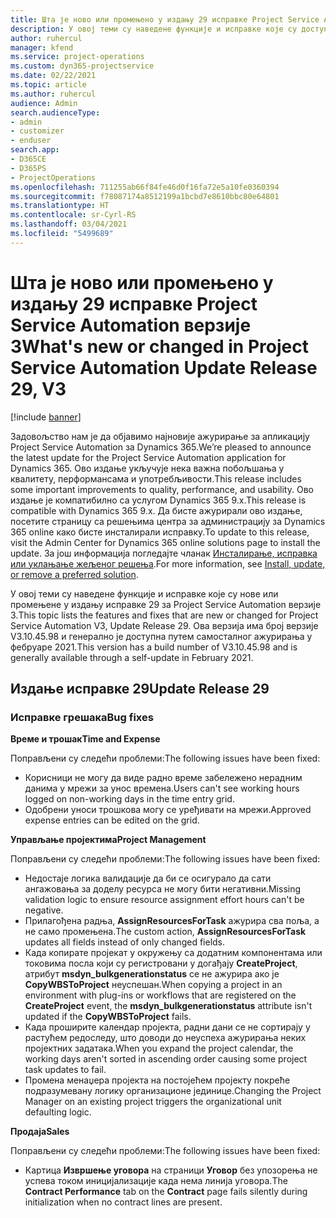 ```yaml
---
title: Шта је ново или промењено у издању 29 исправке Project Service Automation верзије 3
description: У овој теми су наведене функције и исправке које су доступне у издању исправке 29 за Project Service Automation верзије 3.
author: ruhercul
manager: kfend
ms.service: project-operations
ms.custom: dyn365-projectservice
ms.date: 02/22/2021
ms.topic: article
ms.author: ruhercul
audience: Admin
search.audienceType:
- admin
- customizer
- enduser
search.app:
- D365CE
- D365PS
- ProjectOperations
ms.openlocfilehash: 711255ab66f84fe46d0f16fa72e5a10fe0360394
ms.sourcegitcommit: f78087174a8512199a1bcbd7e8610bbc80e64801
ms.translationtype: HT
ms.contentlocale: sr-Cyrl-RS
ms.lasthandoff: 03/04/2021
ms.locfileid: "5499689"
---
```

# <a name="whats-new-or-changed-in-project-service-automation-update-release-29-v3"></a><span data-ttu-id="ae5ac-103">Шта је ново или промењено у издању 29 исправке Project Service Automation верзије 3</span><span class="sxs-lookup"><span data-stu-id="ae5ac-103">What's new or changed in Project Service Automation Update Release 29, V3</span></span>

[!include [banner](../includes/psa-now-project-operations.md)]

<span data-ttu-id="ae5ac-104">Задовољство нам је да објавимо најновије ажурирање за апликацију Project Service Automation за Dynamics 365.</span><span class="sxs-lookup"><span data-stu-id="ae5ac-104">We’re pleased to announce the latest update for the Project Service Automation application for Dynamics 365.</span></span> <span data-ttu-id="ae5ac-105">Ово издање укључује нека важна побољшања у квалитету, перформансама и употребљивости.</span><span class="sxs-lookup"><span data-stu-id="ae5ac-105">This release includes some important improvements to quality, performance, and usability.</span></span> <span data-ttu-id="ae5ac-106">Ово издање је компатибилно са услугом Dynamics 365 9.x.</span><span class="sxs-lookup"><span data-stu-id="ae5ac-106">This release is compatible with Dynamics 365 9.x.</span></span> <span data-ttu-id="ae5ac-107">Да бисте ажурирали ово издање, посетите страницу са решењима центра за администрацију за Dynamics 365 online како бисте инсталирали исправку.</span><span class="sxs-lookup"><span data-stu-id="ae5ac-107">To update to this release, visit the Admin Center for Dynamics 365 online solutions page to install the update.</span></span> <span data-ttu-id="ae5ac-108">За још информација погледајте чланак [Инсталирање, исправка или уклањање жељеног решења](https://docs.microsoft.com/power-platform/admin/install-remove-preferred-solution).</span><span class="sxs-lookup"><span data-stu-id="ae5ac-108">For more information, see [Install, update, or remove a preferred solution](https://docs.microsoft.com/power-platform/admin/install-remove-preferred-solution).</span></span>

<span data-ttu-id="ae5ac-109">У овој теми су наведене функције и исправке које су нове или промењене у издању исправке 29 за Project Service Automation верзије 3.</span><span class="sxs-lookup"><span data-stu-id="ae5ac-109">This topic lists the features and fixes that are new or changed for Project Service Automation V3, Update Release 29.</span></span> <span data-ttu-id="ae5ac-110">Ова верзија има број верзије V3.10.45.98 и генерално је доступна путем самосталног ажурирања у фебруаре 2021.</span><span class="sxs-lookup"><span data-stu-id="ae5ac-110">This version has a build number of V3.10.45.98 and is generally available through a self-update in February 2021.</span></span>

## <a name="update-release-29"></a><span data-ttu-id="ae5ac-111">Издање исправке 29</span><span class="sxs-lookup"><span data-stu-id="ae5ac-111">Update Release 29</span></span>

### <a name="bug-fixes"></a><span data-ttu-id="ae5ac-112">Исправке грешака</span><span class="sxs-lookup"><span data-stu-id="ae5ac-112">Bug fixes</span></span>

<span data-ttu-id="ae5ac-113">**Време и трошак**</span><span class="sxs-lookup"><span data-stu-id="ae5ac-113">**Time and Expense**</span></span>

<span data-ttu-id="ae5ac-114">Поправљени су следећи проблеми:</span><span class="sxs-lookup"><span data-stu-id="ae5ac-114">The following issues have been fixed:</span></span>

- <span data-ttu-id="ae5ac-115">Корисници не могу да виде радно време забележено нерадним данима у мрежи за унос времена.</span><span class="sxs-lookup"><span data-stu-id="ae5ac-115">Users can't see working hours logged on non-working days in the time entry grid.</span></span>
- <span data-ttu-id="ae5ac-116">Одобрени уноси трошкова могу се уређивати на мрежи.</span><span class="sxs-lookup"><span data-stu-id="ae5ac-116">Approved expense entries can be edited on the grid.</span></span>

<span data-ttu-id="ae5ac-117">**Управљање пројектима**</span><span class="sxs-lookup"><span data-stu-id="ae5ac-117">**Project Management**</span></span>

<span data-ttu-id="ae5ac-118">Поправљени су следећи проблеми:</span><span class="sxs-lookup"><span data-stu-id="ae5ac-118">The following issues have been fixed:</span></span>

- <span data-ttu-id="ae5ac-119">Недостаје логика валидације да би се осигурало да сати ангажовања за доделу ресурса не могу бити негативни.</span><span class="sxs-lookup"><span data-stu-id="ae5ac-119">Missing validation logic to ensure resource assignment effort hours can't be negative.</span></span>
- <span data-ttu-id="ae5ac-120">Прилагођена радња, **AssignResourcesForTask** ажурира сва поља, а не само промењена.</span><span class="sxs-lookup"><span data-stu-id="ae5ac-120">The custom action, **AssignResourcesForTask** updates all fields instead of only changed fields.</span></span>
- <span data-ttu-id="ae5ac-121">Када копирате пројекат у окружењу са додатним компонентама или токовима посла који су регистровани у догађају **CreateProject**, атрибут **msdyn_bulkgenerationstatus** се не ажурира ако је **CopyWBSToProject** неуспешан.</span><span class="sxs-lookup"><span data-stu-id="ae5ac-121">When copying a project in an environment with plug-ins or workflows that are registered on the **CreateProject** event, the **msdyn_bulkgenerationstatus** attribute isn't updated if the **CopyWBSToProject** fails.</span></span>
- <span data-ttu-id="ae5ac-122">Када проширите календар пројекта, радни дани се не сортирају у растућем редоследу, што доводи до неуспеха ажурирања неких пројектних задатака.</span><span class="sxs-lookup"><span data-stu-id="ae5ac-122">When you expand the project calendar, the working days aren't sorted in ascending order causing some project task updates to fail.</span></span>
- <span data-ttu-id="ae5ac-123">Промена менаџера пројекта на постојећем пројекту покреће подразумевану логику организационе јединице.</span><span class="sxs-lookup"><span data-stu-id="ae5ac-123">Changing the Project Manager on an existing project triggers the organizational unit defaulting logic.</span></span>

<span data-ttu-id="ae5ac-124">**Продаја**</span><span class="sxs-lookup"><span data-stu-id="ae5ac-124">**Sales**</span></span>

<span data-ttu-id="ae5ac-125">Поправљени су следећи проблеми:</span><span class="sxs-lookup"><span data-stu-id="ae5ac-125">The following issues have been fixed:</span></span>

- <span data-ttu-id="ae5ac-126">Картица **Извршење уговора** на страници **Уговор** без упозорења не успева током иницијализације када нема линија уговора.</span><span class="sxs-lookup"><span data-stu-id="ae5ac-126">The **Contract Performance** tab on the **Contract** page fails silently during initialization when no contract lines are present.</span></span>
